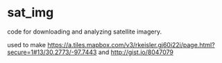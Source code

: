 sat_img
=======

code for downloading and analyzing satellite imagery.

used to make https://a.tiles.mapbox.com/v3/rkeisler.gj60i22i/page.html?secure=1#13/30.2773/-97.7443 and http://gist.io/8047079 
